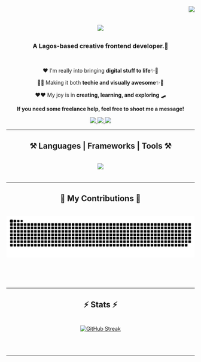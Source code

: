 <img align="right" src="https://visitor-badge.laobi.icu/badge?page_id=dorcasgold.dorcasgold" />

<h1 align="center">
    <img src="https://readme-typing-svg.herokuapp.com/?font=Righteous&size=35&center=true&vCenter=true&width=500&height=70&duration=4000&lines=Hi+There!+👋;+I'm+Dorcas;+a+front-end-web-developer" />
</h1>

<h3 align="center">A Lagos-based creative frontend developer.🧠</h3>

<br/>

<div align="center">
    
❤ I'm really into bringing **digital stuff to life**✨🧨

🦾🧠 Making it both **techie and visually awesome**✨🎇

❤❤ My joy is in **creating, learning, and exploring** 🛹

**If you need some freelance help, feel free to shoot me a message!**

</div>

<div align="center"> 
  <a href="mailto:odetayodorcas123@gmail.com">
    <img src="https://img.shields.io/badge/Gmail-333333?style=for-the-badge&logo=gmail&logoColor=red" />
  </a>
  <a href="https://www.linkedin.com/in/dorcas-odetayo/" target="_blank">
    <img src="https://img.shields.io/badge/LinkedIn-0077B5?style=for-the-badge&logo=linkedin&logoColor=white" target="_blank" />
  </a>
  <a href="https://github.com/dorcasgold" target="_blank">
     <img src="https://img.shields.io/badge/Portfolio-FF5722?style=for-the-badge&logo=todoist&logoColor=white" target="_blank" /> <!-- sqlite, safari, google-chrome are other good icon options -->
  </a>
</div>

 <hr/>
 
<h2 align="center">⚒️ Languages | Frameworks | Tools ⚒️</h2>
<br/>
<div align="center">
    <img src="https://skillicons.dev/icons?i=html,css,react,bootstrap,javascript,vscode,git,github,figma," />
    <br>
</div>

<br/>
<hr/>

<div align="center">
  <h2>🐍 My Contributions 🐍</h2>
  <br>
  <img alt="snake eating my contributions" src="https://raw.githubusercontent.com/dorcasgold/dorcasgold/output/github-contribution-grid-snake.svg" />
  
  <br/><br/><br/>
</div>

<hr/>

<h2 align="center">⚡ Stats ⚡</h2>
<br>
<div align=center>
    <a href="https://git.io/streak-stats"><img src="https://streak-stats.demolab.com?user=dorcasgold&theme=tokyonight&border_radius=6.5" alt="GitHub Streak" /></a>
<!--   <img width=390 src="https://github-readme-stats.vercel.app/api?username=dorcasgold&theme=tokyonight&show_icons=true&hide_border=true&count_private=true" alt="readme stats" />    -->
</div>

<br/><br/>

<hr/>

